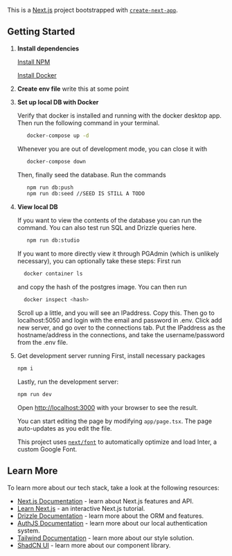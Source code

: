 This is a [Next.js](https://nextjs.org/) project bootstrapped with [`create-next-app`](https://github.com/vercel/next.js/tree/canary/packages/create-next-app).

## Getting Started

1. **Install dependencies**

    [Install NPM](https://nodejs.org/en/download/package-manager)

    [Install Docker](https://docs.docker.com/engine/install/)

2. **Create env file**
   write this at some point

3. **Set up local DB with Docker**

    Verify that docker is installed and running with the docker desktop app. Then run the following command in your terminal.

    ```bash
       docker-compose up -d
    ```

    Whenever you are out of development mode, you can close it with

    ```bash
       docker-compose down
    ```

    Then, finally seed the database. Run the commands

    ```bash
       npm run db:push
       npm run db:seed //SEED IS STILL A TODO
    ```

4. **View local DB**

    If you want to view the contents of the database you can run the command. You can also test run SQL and Drizzle queries here.

    ```bash
       npm run db:studio
    ```

    If you want to more directly view it through PGAdmin (which is unlikely necessary), you can optionally take these steps:
    First run

    ```bash
      docker container ls
    ```

    and copy the hash of the postgres image. You can then run

    ```bash
      docker inspect <hash>
    ```

    Scroll up a little, and you will see an IPaddress. Copy this. Then go to localhost:5050 and login with the email and password in .env. Click add new server, and go over to the connections tab. Put the IPaddress as the hostname/address in the connections, and take the username/password from the .env file.

5. Get development server running
   First, install necessary packages

    ```bash
    npm i
    ```

    Lastly, run the development server:

    ```bash
    npm run dev
    ```

    Open [http://localhost:3000](http://localhost:3000) with your browser to see the result.

    You can start editing the page by modifying `app/page.tsx`. The page auto-updates as you edit the file.

    This project uses [`next/font`](https://nextjs.org/docs/basic-features/font-optimization) to automatically optimize and load Inter, a custom Google Font.

## Learn More

To learn more about our tech stack, take a look at the following resources:

-   [Next.js Documentation](https://nextjs.org/docs) - learn about Next.js features and API.
-   [Learn Next.js](https://nextjs.org/learn) - an interactive Next.js tutorial.
-   [Drizzle Documentation](https://orm.drizzle.team/docs/overview) - learn more about the ORM and features.
-   [AuthJS Documentation](https://authjs.dev/) - learn more about our local authentication system.
-   [Tailwind Documentation](https://v2.tailwindcss.com/docs) - learn more about our style solution.
-   [ShadCN UI](https://ui.shadcn.com/) - learn more about our component library.
